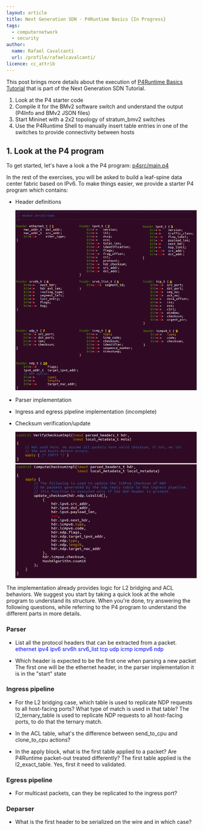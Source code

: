 ```yaml
---
layout: article
title: Next Generation SDN - P4Runtime Basics {In Progress}
tags:
  - computernetwork
  - security
author:
  name: Rafael Cavalcanti
  url: /profile/rafaelcavalcanti/
licence: cc_attrib
---
```


This post brings more details about the execution of [P4Runtime Basics Tutorial](https://github.com/opennetworkinglab/ngsdn-tutorial/blob/advanced/EXERCISE-1.md) that is part of the Next Generation SDN Tutorial.

1. Look at the P4 starter code
2. Compile it for the BMv2 software switch and understand the output (P4Info and BMv2 JSON files)
3. Start Mininet with a 2x2 topology of stratum_bmv2 switches
4. Use the P4Runtime Shell to manually insert table entries in one of the switches to provide connectivity between hosts

## 1. Look at the P4 program
To get started, let's have a look a the P4 program: [p4src/main.p4](https://github.com/dr-kino/ngsdn-tutorial/blob/advanced/p4src/main.p4)

In the rest of the exercises, you will be asked to build a leaf-spine data center fabric based on IPv6. To make things easier, we provide a starter P4 program which contains:

* Header definitions

    <div style="text-align:center"><img src="/images/posts/00019-A.png" /></div>

* Parser implementation
* Ingress and egress pipeline implementation (incomplete)
* Checksum verification/update

    <div style="text-align:center"><img src="/images/posts/00019-E.png" /></div>
    <div style="text-align:center"><img src="/images/posts/00019-D.png" /></div>

The implementation already provides logic for L2 bridging and ACL behaviors. We suggest you start by taking a quick look at the whole program to understand its structure. When you're done, try answering the following questions, while referring to the P4 program to understand the different parts in more details.

### Parser

* List all the protocol headers that can be extracted from a packet.
    <span style="color:blue">
    ethernet
    ipv4
    ipv6
    srv6h
    srv6_list
    tcp
    udp
    icmp
    icmpv6
    ndp
    </span>

* Which header is expected to be the first one when parsing a new packet
    The first one will be the ethernet header, in the parser implementation it is in the "start" state

### Ingress pipeline

* For the L2 bridging case, which table is used to replicate NDP requests to all host-facing ports? What type of match is used in that table?
    The l2_ternary_table is used to replicate NDP requests to all host-facing ports, to do that the ternary match.

* In the ACL table, what's the difference between send_to_cpu and clone_to_cpu actions?

* In the apply block, what is the first table applied to a packet? Are P4Runtime packet-out treated differently?
    The first table applied is the l2_exact_table. Yes, first it need to validated.
### Egress pipeline

* For multicast packets, can they be replicated to the ingress port?

### Deparser

* What is the first header to be serialized on the wire and in which case?
